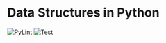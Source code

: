 # Data Structures in Python

[![PyLint](https://github.com/strambake/data-structures-and-algorithms/actions/workflows/pylint.yml/badge.svg)](https://github.com/strambake/data-structures-and-algorithms/actions/workflows/pylint.yml)
[![Test](https://github.com/strambake/data-structures-and-algorithms/actions/workflows/RunTest.yml/badge.svg)](https://github.com/strambake/data-structures-and-algorithms/actions/workflows/RunTest.yml)
